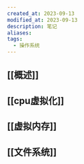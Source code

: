 ```yaml
---
created_at: 2023-09-13
modified_at: 2023-09-13
description: 笔记
aliases: 
tags:
  - 操作系统
---
```

## [[概述]]
## [[cpu虚拟化]]
## [[虚拟内存]]
## [[文件系统]]

